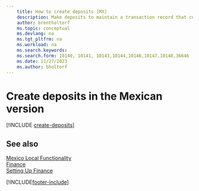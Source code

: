 ```yaml
---
    title: How to create deposits [MX]
    description: Make deposits to maintain a transaction record that contains information that can be applied to outstanding invoices and credit memos with the Mexican version.
    author: brentholtorf
    ms.topic: conceptual
    ms.devlang: na
    ms.tgt_pltfrm: na
    ms.workload: na
    ms.search.keywords:
    ms.search.form: 10140, 10141, 10143,10144,10146,10147,10148,36646
    ms.date: 11/27/2023
    ms.author: bholtorf
---
```

# Create deposits in the Mexican version

[!INCLUDE [create-deposits](../includes/CAMXUS/create-deposits.md)]

## See also

[Mexico Local Functionality](mexico-local-functionality.md)  
[Finance](../../finance.md)  
[Setting Up Finance](../../finance.md)  


[!INCLUDE[footer-include](../../includes/footer-banner.md)]